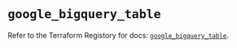 # `google_bigquery_table`

Refer to the Terraform Registory for docs: [`google_bigquery_table`](https://registry.terraform.io/providers/hashicorp/google/4.83.0/docs/resources/bigquery_table).
